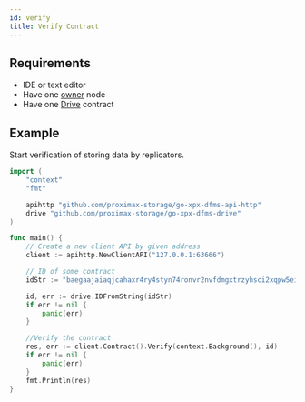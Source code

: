 ```yaml
---
id: verify
title: Verify Contract
---
```


## Requirements

- IDE or text editor
- Have one [owner](../../roles/owner.md) node
- Have one [Drive](../../built_in_features/drive/overview.md) contract

## Example

Start verification of storing data by replicators.

```go
import (
    "context"
    "fmt"

    apihttp "github.com/proximax-storage/go-xpx-dfms-api-http"
    drive "github.com/proximax-storage/go-xpx-dfms-drive"
)

func main() {
    // Create a new client API by given address
    client := apihttp.NewClientAPI("127.0.0.1:63666")

    // ID of some contract
    idStr := "baegaajaiaqjcahaxr4ry4styn74ronvr2nvfdmgxtrzyhsci2xqpw5eisrisrgn5"

    id, err := drive.IDFromString(idStr)
    if err != nil {
        panic(err)
    }

    //Verify the contract
    res, err := client.Contract().Verify(context.Background(), id)
    if err != nil {
        panic(err)
    }
    fmt.Println(res)
}
```
